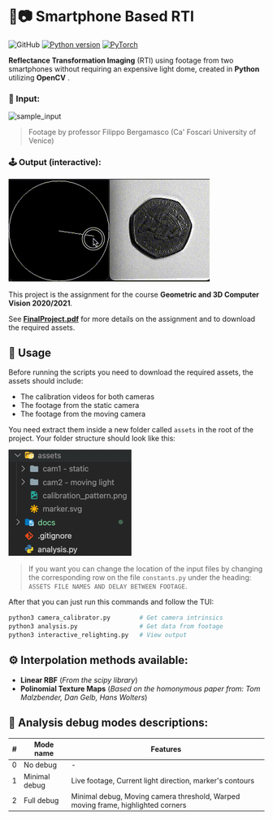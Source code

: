 # 🐍📷  Smartphone Based RTI

![GitHub](https://img.shields.io/github/license/Baccega/smartphone-based-rti)
[![Python version](https://img.shields.io/badge/Python-v3.10-blue.svg)](https://www.python.org/)
[![PyTorch](https://img.shields.io/badge/PyTorch-v1.12-orange)](https://pytorch.org/)

**Reflectance Transformation Imaging** (RTI) using footage from two smartphones without requiring an expensive light dome, created in **Python** utilizing **OpenCV** .

### 🎥 Input:

![sample_input](./docs/sample_input.gif)

> Footage by professor Filippo Bergamasco (Ca' Foscari University of Venice)

### 🕹 Output (interactive):

![sample_output](./docs/sample_output.gif)


This project is the assignment for the course **Geometric and 3D Computer Vision 2020/2021**.

See **[FinalProject.pdf](FinalProject.pdf)** for more details on the assignment and to download the required assets. 

## 🔧 Usage

Before running the scripts you need to download the required assets, the assets should include: 
- The calibration videos for both cameras
- The footage from the static camera
- The footage from the moving camera

You need extract them inside a new folder called `assets` in the root of the project.
Your folder structure should look like this:

![folder_structure](./docs/folder_structure.png)

> If you want you can change the location of the input files by changing the corresponding row on the file `constants.py` under the heading: `ASSETS FILE NAMES AND DELAY BETWEEN FOOTAGE`.

After that you can just run this commands and follow the TUI: 

```bash
python3 camera_calibrator.py        # Get camera intrinsics
python3 analysis.py                 # Get data from footage
python3 interactive_relighting.py   # View output
```

## ⚙️ Interpolation methods available:

- **Linear RBF** (_From the scipy library_)
- **Polinomial Texture Maps** (_Based on the homonymous paper from: Tom Malzbender, Dan Gelb, Hans Wolters_)
## 🔬 Analysis debug modes descriptions:

| #   | Mode name     | Features                                                                         |
| --- | ------------- | -------------------------------------------------------------------------------- |
| 0   | No debug      | -                                                                                |
| 1   | Minimal debug | Live footage, Current light direction, marker's contours                         |
| 2   | Full debug    | Minimal debug, Moving camera threshold, Warped moving frame, highlighted corners |

